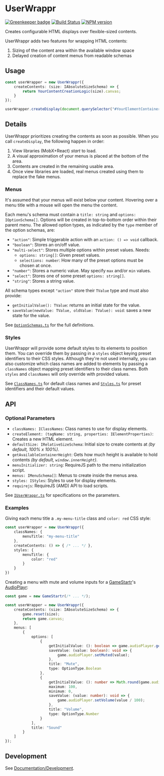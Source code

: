 <!-- {{Top}} -->
# UserWrappr

[![Greenkeeper badge](https://badges.greenkeeper.io/FullScreenShenanigans/UserWrappr.svg)](https://greenkeeper.io/)
[![Build Status](https://travis-ci.org/FullScreenShenanigans/UserWrappr.svg?branch=master)](https://travis-ci.org/FullScreenShenanigans/UserWrappr)
[![NPM version](https://badge.fury.io/js/userwrappr.svg)](http://badge.fury.io/js/userwrappr)

Creates configurable HTML displays over flexible-sized contents.
<!-- {{/Top}} -->

UserWrappr adds two features for wrapping HTML contents:

1. Sizing of the content area within the available window space
2. Delayed creation of content menus from readable schemas

## Usage

```typescript
const userWrapper = new UserWrappr({
    createContents: (size: IAbsoluteSizeSchema) => {
        return YourContentCreationLogic(size).canvas;
    }
});

userWrapper.createDisplay(document.querySelector("#YourElementContainer"));
```

## Details

UserWrappr prioritizes creating the contents as soon as possible.
When you call `createDisplay`, the following happen in order:

1. View libraries (MobX+React) _start_ to load.
2. A visual approximation of your menus is placed at the bottom of the area.
3. Contents are created in the remaining usable area.
4. Once view libraries are loaded, real menus created using them to replace the fake menus.

### Menus

It's assumed that your menus will exist below your content.
Hovering over a menu title with a mouse will open the menu the content.

Each menu's schema must contain a `title: string` and `options: IOptionSchema[]`.
Options will be created in top-to-bottom order within their parent menu.
The allowed option types, as indicated by the `type` member of the option schemas, are:

* `"action"`: Simple triggerable action with an `action: () => void` callback.
* `"boolean"`: Stores an on/off value.
* `"multi-select"`: Stores multiple options within preset values. Needs:
    * `options: string[]`: Given preset values.
    * `selections: number`: How many of the preset options must be chosen at once.
* `"number"`: Stores a numeric value. May specify `max` and/or `min` values.
* `"select"`: Stores one of some preset `options: string[]`.
* `"string"`: Stores a string value.

All schema types except `"action"` store their `TValue` type and must also provide:

* `getInitialValue(): TValue`: returns an initial state for the value.
* `saveValue(newValue: TValue, oldValue: TValue): void`: saves a new state for the value.

See [`OptionSchemas.ts`](src/Menus/Options/OptionSchemas.ts) for the full definitions.

### Styles

UserWrappr will provide some default styles to its elements to position them.
You can override them by passing in a `styles` object keying preset identifiers to their CSS styles.
Although they're not used internally, you can also customize which class names are added to elements by passing a `classNames` object mapping preset identifiers to their class names.
Both `styles` and `classNames` will only override with provided values.

See [`ClassNames.ts`](src/Bootstrapping/ClassNames.ts) for default class names and [`Styles.ts`](src/Bootstrapping/Styles.ts) for preset identifiers and their default values.

## API

### Optional Parameters

* `classNames: IClassNames`: Class names to use for display elements.
* `createElement: (tagName: string, properties: IElementProperties)`: Creates a new HTML element.
* `defaultSize: IRelativeSizeSchema`: Initial size to create contents at _(by default, 100% x 100%)_.
* `getAvailableContainerHeight`: Gets how much height is available to hold contents _(by default, `window.innerHeight`)_.
* `menuInitializer: string`: RequireJS path to the menu initialization script.
* `menus: IMenuSchema[]`: Menus to create inside the menus area.
* `styles: IStyles`: Styles to use for display elements.
* `requirejs`: RequireJS (AMD) API to load scripts.

See [`IUserWrappr.ts`](src/IUserWrappr.ts) for specifications on the parameters.

### Examples

Giving each menu title a `.my-menu-title` class and `color: red` CSS style:

```typescript
const userWrapper = new UserWrappr({
    classNames: {
        menuTitle: "my-menu-title"
    },
    createContents: () => { /* ... */ },
    styles: {
        menuTitle: {
            color: "red"
        }
    }
})
```

Creating a menu with mute and volume inputs for a [GameStartr](https://github.com/FullScreenShenanigans/GameStartr)'s [AudioPlayr](https://github.com/FullScreenShenanigans/AudioPlayr):

```typescript
const game = new GameStartr(/* ... */);

const userWrapper = new UserWrappr({
    createContents: (size: IAbsoluteSizeSchema) => {
        game.reset(size);
        return game.canvas;
    },
    menus: [
        {
            options: [
                {
                    getInitialValue: (): boolean => game.audioPlayer.getMuted(),
                    saveValue: (value: boolean): void => {
                        game.audioPlayer.setMuted(value);
                    },
                    title: "Mute",
                    type: OptionType.Boolean
                },
                {
                    getInitialValue: (): number => Math.round(game.audioPlayer.getVolume() * 100),
                    maximum: 100,
                    minimum: 0,
                    saveValue: (value: number): void => {
                        game.audioPlayer.setVolume(value / 100);
                    },
                    title: "Volume",
                    type: OptionType.Number
                }
            ],
            title: "Sound"
        }
    ]
});
```

<!-- {{Development}} -->
## Development

See [Documentation/Development](https://github.com/FullScreenShenanigans/Documentation).


<!-- {{/Development}} -->

